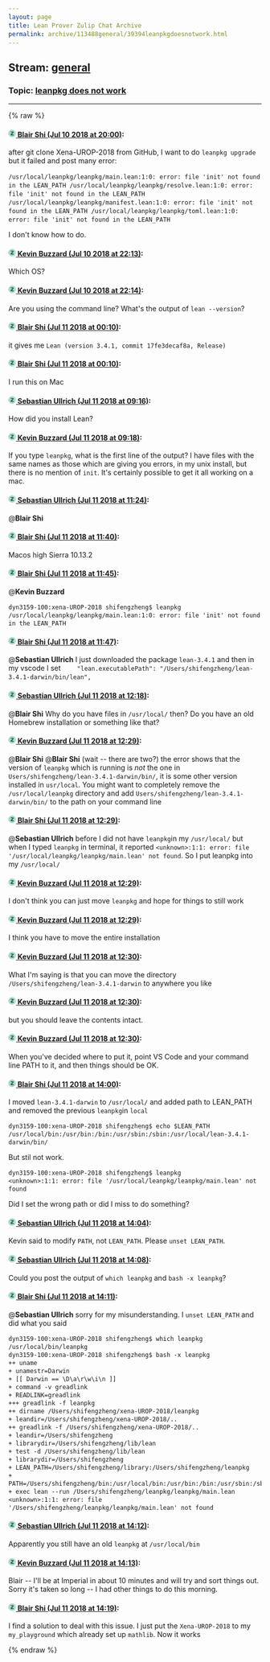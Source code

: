 ```yaml
---
layout: page
title: Lean Prover Zulip Chat Archive 
permalink: archive/113488general/39394leanpkgdoesnotwork.html
---
```


## Stream: [general](index.html)
### Topic: [leanpkg does not work](39394leanpkgdoesnotwork.html)

---


{% raw %}
#### [![Click to go to Zulip](../../assets/img/zulip2.png) Blair Shi (Jul 10 2018 at 20:00)](https://leanprover.zulipchat.com/#narrow/stream/113488-general/topic/leanpkg%20does%20not%20work/near/129424899):
after git clone Xena-UROP-2018 from GitHub, I want to do `leanpkg upgrade` but it failed and post many error:

`/usr/local/leanpkg/leanpkg/main.lean:1:0: error: file 'init' not found in the LEAN_PATH
/usr/local/leanpkg/leanpkg/resolve.lean:1:0: error: file 'init' not found in the LEAN_PATH
/usr/local/leanpkg/leanpkg/manifest.lean:1:0: error: file 'init' not found in the LEAN_PATH
/usr/local/leanpkg/leanpkg/toml.lean:1:0: error: file 'init' not found in the LEAN_PATH `

I don't know how to do.

#### [![Click to go to Zulip](../../assets/img/zulip2.png) Kevin Buzzard (Jul 10 2018 at 22:13)](https://leanprover.zulipchat.com/#narrow/stream/113488-general/topic/leanpkg%20does%20not%20work/near/129431669):
Which OS?

#### [![Click to go to Zulip](../../assets/img/zulip2.png) Kevin Buzzard (Jul 10 2018 at 22:14)](https://leanprover.zulipchat.com/#narrow/stream/113488-general/topic/leanpkg%20does%20not%20work/near/129431724):
Are you using the command line? What's the output of `lean --version`?

#### [![Click to go to Zulip](../../assets/img/zulip2.png) Blair Shi (Jul 11 2018 at 00:10)](https://leanprover.zulipchat.com/#narrow/stream/113488-general/topic/leanpkg%20does%20not%20work/near/129437075):
it gives me `Lean (version 3.4.1, commit 17fe3decaf8a, Release)`

#### [![Click to go to Zulip](../../assets/img/zulip2.png) Blair Shi (Jul 11 2018 at 00:10)](https://leanprover.zulipchat.com/#narrow/stream/113488-general/topic/leanpkg%20does%20not%20work/near/129437080):
I run this on Mac

#### [![Click to go to Zulip](../../assets/img/zulip2.png) Sebastian Ullrich (Jul 11 2018 at 09:16)](https://leanprover.zulipchat.com/#narrow/stream/113488-general/topic/leanpkg%20does%20not%20work/near/129456013):
How did you install Lean?

#### [![Click to go to Zulip](../../assets/img/zulip2.png) Kevin Buzzard (Jul 11 2018 at 09:18)](https://leanprover.zulipchat.com/#narrow/stream/113488-general/topic/leanpkg%20does%20not%20work/near/129456073):
If you type `leanpkg`, what is the first line of the output? I have files with the same names as those which are giving you errors, in my unix install, but there is no mention of `init`. It's certainly possible to get it all working on a mac.

#### [![Click to go to Zulip](../../assets/img/zulip2.png) Sebastian Ullrich (Jul 11 2018 at 11:24)](https://leanprover.zulipchat.com/#narrow/stream/113488-general/topic/leanpkg%20does%20not%20work/near/129460129):
@**Blair Shi**

#### [![Click to go to Zulip](../../assets/img/zulip2.png) Blair Shi (Jul 11 2018 at 11:40)](https://leanprover.zulipchat.com/#narrow/stream/113488-general/topic/leanpkg%20does%20not%20work/near/129460708):
Macos high Sierra 10.13.2

#### [![Click to go to Zulip](../../assets/img/zulip2.png) Blair Shi (Jul 11 2018 at 11:45)](https://leanprover.zulipchat.com/#narrow/stream/113488-general/topic/leanpkg%20does%20not%20work/near/129460895):
@**Kevin Buzzard** 

```
dyn3159-100:xena-UROP-2018 shifengzheng$ leanpkg
/usr/local/leanpkg/leanpkg/main.lean:1:0: error: file 'init' not found in the LEAN_PATH
```

#### [![Click to go to Zulip](../../assets/img/zulip2.png) Blair Shi (Jul 11 2018 at 11:47)](https://leanprover.zulipchat.com/#narrow/stream/113488-general/topic/leanpkg%20does%20not%20work/near/129460969):
@**Sebastian Ullrich** I just downloaded the package `lean-3.4.1` and then in my vscode I set 
`    "lean.executablePath": "/Users/shifengzheng/lean-3.4.1-darwin/bin/lean",`

#### [![Click to go to Zulip](../../assets/img/zulip2.png) Sebastian Ullrich (Jul 11 2018 at 12:18)](https://leanprover.zulipchat.com/#narrow/stream/113488-general/topic/leanpkg%20does%20not%20work/near/129462153):
@**Blair Shi** Why do you have files in `/usr/local/` then? Do you have an old Homebrew installation or something like that?

#### [![Click to go to Zulip](../../assets/img/zulip2.png) Kevin Buzzard (Jul 11 2018 at 12:29)](https://leanprover.zulipchat.com/#narrow/stream/113488-general/topic/leanpkg%20does%20not%20work/near/129462557):
@**Blair Shi** @**Blair Shi** (wait -- there are two?) the error shows that the version of `leanpkg` which is running is *not* the one in `Users/shifengzheng/lean-3.4.1-darwin/bin/`, it is some other version installed in `usr/local`. You might want to completely remove the `/usr/local/leanpkg` directory and add `Users/shifengzheng/lean-3.4.1-darwin/bin/` to the path on your command line

#### [![Click to go to Zulip](../../assets/img/zulip2.png) Blair Shi (Jul 11 2018 at 12:29)](https://leanprover.zulipchat.com/#narrow/stream/113488-general/topic/leanpkg%20does%20not%20work/near/129462558):
@**Sebastian Ullrich**  before I did not have `leanpkg`in my `/usr/local/` but when I typed `leanpkg` in terminal, it reported `<unknown>:1:1: error: file '/usr/local/leanpkg/leanpkg/main.lean' not found`. So I put leanpkg into my `/usr/local/`

#### [![Click to go to Zulip](../../assets/img/zulip2.png) Kevin Buzzard (Jul 11 2018 at 12:29)](https://leanprover.zulipchat.com/#narrow/stream/113488-general/topic/leanpkg%20does%20not%20work/near/129462561):
I don't think you can just move `leanpkg` and hope for things to still work

#### [![Click to go to Zulip](../../assets/img/zulip2.png) Kevin Buzzard (Jul 11 2018 at 12:29)](https://leanprover.zulipchat.com/#narrow/stream/113488-general/topic/leanpkg%20does%20not%20work/near/129462565):
I think you have to move the entire installation

#### [![Click to go to Zulip](../../assets/img/zulip2.png) Kevin Buzzard (Jul 11 2018 at 12:30)](https://leanprover.zulipchat.com/#narrow/stream/113488-general/topic/leanpkg%20does%20not%20work/near/129462644):
What I'm saying is that you can move the directory `/Users/shifengzheng/lean-3.4.1-darwin` to anywhere you like

#### [![Click to go to Zulip](../../assets/img/zulip2.png) Kevin Buzzard (Jul 11 2018 at 12:30)](https://leanprover.zulipchat.com/#narrow/stream/113488-general/topic/leanpkg%20does%20not%20work/near/129462648):
but you should leave the contents intact.

#### [![Click to go to Zulip](../../assets/img/zulip2.png) Kevin Buzzard (Jul 11 2018 at 12:30)](https://leanprover.zulipchat.com/#narrow/stream/113488-general/topic/leanpkg%20does%20not%20work/near/129462654):
When you've decided where to put it, point VS Code and your command line PATH to it, and then things should be OK.

#### [![Click to go to Zulip](../../assets/img/zulip2.png) Blair Shi (Jul 11 2018 at 14:00)](https://leanprover.zulipchat.com/#narrow/stream/113488-general/topic/leanpkg%20does%20not%20work/near/129465999):
I moved `lean-3.4.1-darwin` to `/usr/local/` and added path to LEAN_PATH and removed the previous `leanpkg`in `local`
```
dyn3159-100:xena-UROP-2018 shifengzheng$ echo $LEAN_PATH
/usr/local/bin:/usr/bin:/bin:/usr/sbin:/sbin:/usr/local/lean-3.4.1-darwin/bin/
```
But stil not work. 
```
dyn3159-100:xena-UROP-2018 shifengzheng$ leanpkg
<unknown>:1:1: error: file '/usr/local/leanpkg/leanpkg/main.lean' not found
```
Did I set the wrong path or did I miss to do something?

#### [![Click to go to Zulip](../../assets/img/zulip2.png) Sebastian Ullrich (Jul 11 2018 at 14:04)](https://leanprover.zulipchat.com/#narrow/stream/113488-general/topic/leanpkg%20does%20not%20work/near/129466184):
Kevin said to modify `PATH`, not `LEAN_PATH`. Please `unset LEAN_PATH`.

#### [![Click to go to Zulip](../../assets/img/zulip2.png) Sebastian Ullrich (Jul 11 2018 at 14:08)](https://leanprover.zulipchat.com/#narrow/stream/113488-general/topic/leanpkg%20does%20not%20work/near/129466360):
Could you post the output of `which leanpkg` and `bash -x leanpkg`?

#### [![Click to go to Zulip](../../assets/img/zulip2.png) Blair Shi (Jul 11 2018 at 14:11)](https://leanprover.zulipchat.com/#narrow/stream/113488-general/topic/leanpkg%20does%20not%20work/near/129466476):
@**Sebastian Ullrich**  sorry for my misunderstanding. I `unset LEAN_PATH` and did what you said
```
dyn3159-100:xena-UROP-2018 shifengzheng$ which leanpkg
/usr/local/bin/leanpkg
dyn3159-100:xena-UROP-2018 shifengzheng$ bash -x leanpkg
++ uname
+ unamestr=Darwin
+ [[ Darwin == \D\a\r\w\i\n ]]
+ command -v greadlink
+ READLINK=greadlink
+++ greadlink -f leanpkg
++ dirname /Users/shifengzheng/xena-UROP-2018/leanpkg
+ leandir=/Users/shifengzheng/xena-UROP-2018/..
++ greadlink -f /Users/shifengzheng/xena-UROP-2018/..
+ leandir=/Users/shifengzheng
+ librarydir=/Users/shifengzheng/lib/lean
+ test -d /Users/shifengzheng/lib/lean
+ librarydir=/Users/shifengzheng
+ LEAN_PATH=/Users/shifengzheng/library:/Users/shifengzheng/leanpkg
+ PATH=/Users/shifengzheng/bin:/usr/local/bin:/usr/bin:/bin:/usr/sbin:/sbin
+ exec lean --run /Users/shifengzheng/leanpkg/leanpkg/main.lean
<unknown>:1:1: error: file '/Users/shifengzheng/leanpkg/leanpkg/main.lean' not found
```

#### [![Click to go to Zulip](../../assets/img/zulip2.png) Sebastian Ullrich (Jul 11 2018 at 14:12)](https://leanprover.zulipchat.com/#narrow/stream/113488-general/topic/leanpkg%20does%20not%20work/near/129466541):
Apparently you still have an old `leanpkg` at `/usr/local/bin`

#### [![Click to go to Zulip](../../assets/img/zulip2.png) Kevin Buzzard (Jul 11 2018 at 14:13)](https://leanprover.zulipchat.com/#narrow/stream/113488-general/topic/leanpkg%20does%20not%20work/near/129466576):
Blair -- I'll be at Imperial in about 10 minutes and will try and sort things out. Sorry it's taken so long -- I had other things to do this morning.

#### [![Click to go to Zulip](../../assets/img/zulip2.png) Blair Shi (Jul 11 2018 at 14:19)](https://leanprover.zulipchat.com/#narrow/stream/113488-general/topic/leanpkg%20does%20not%20work/near/129466958):
I find a solution to deal with this issue. I just put the `Xena-UROP-2018` to my `my_playground` which already set up `mathlib`. Now it works


{% endraw %}
